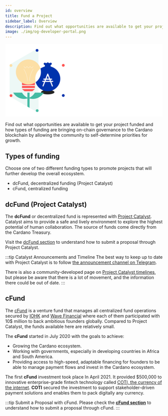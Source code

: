 ```yaml
---
id: overview
title: Fund a Project
sidebar_label: Overview
description: Find out what opportunities are available to get your project funded.
image: ./img/og-developer-portal.png
---
```


![Cardano Fund a Project](../../static/img/card-funding-title.svg)

Find out what opportunities are available to get your project funded and how types of funding are bringing on-chain governance to the Cardano blockchain by allowing the community to self-determine priorities for growth.

## Types of funding

Choose one of two different funding types to promote projects that will further develop the overall ecosystem.

* dcFund, decentralized funding (Project Catalyst)
* cFund, centralized funding

## dcFund (Project Catalyst)

The **dcFund** or decentralized fund is represented with [Project Catalyst](https://cardano.ideascale.com/). Catalyst aims to provide a safe and lively environment to explore the highest potential of human collaboration. The source of funds come directly from the Cardano Treasury.

Visit the [dcFund section](../funding/dcfund) to understand how to submit a proposal through Project Catalyst.

:::tip Catalyst Announcements and Timeline
The best way to keep up to date with Project Catalyst is to follow [the announcement channel on Telegram](https://t.me/cardanocatalyst). 

There is also a community-developed page on [Project Catalyst timelines](https://cardanocataly.st/funds/), but please be aware that there is a lot of movement, and the information there could be out of date.
:::

## cFund

The [cFund](https://cfund.vc/) is a venture fund that manages all centralized fund operations secured by [IOHK](https://iohk.io/) and [Wave Financial](https://wavegp.com/) where each of them participated with 10$ million to back ambitious founders globally. Compared to Project Catalyst, the funds available here are relatively small.

The **cFund** started in July 2020 with the goals to achieve:
* Growing the Cardano ecosystem.
* Working with governments, especially in developing countries in Africa and South America.
* Providing access to high-speed, adaptable financing for founders to be able to manage payment flows and invest in the Cardano ecosystem.

The first **cFund** investment took place In April 2021. It provided $500,000 to innovative enterprise-grade fintech technology called [COTI, the currency of the internet](https://coti.io/). **COTI** secured the investment to support stakeholder-driven payment solutions and enables them to pack digitally any currency.

:::tip Submit a Proposal with cFund.
Please check the [**cFund section**](../funding/cfund) to understand how to submit a proposal through cFund.
:::
